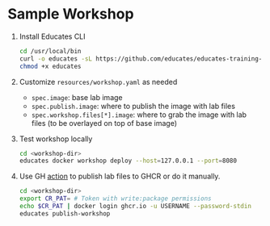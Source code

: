 # Sample Workshop

1. Install Educates CLI

    ```bash
    cd /usr/local/bin
    curl -o educates -sL https://github.com/educates/educates-training-platform/releases/latest/download/educates-linux-amd64
    chmod +x educates
    ```

2. Customize `resources/workshop.yaml` as needed
    - `spec.image`: base lab image
    - `spec.publish.image`: where to publish the image with lab files
    - `spec.workshop.files[*].image`: where to grab the image with lab files (to be overlayed on top of base image)

3. Test workshop locally

    ```bash
    cd <workshop-dir>
    educates docker workshop deploy --host=127.0.0.1 --port=8080
    ```

4. Use GH [action](.github/workflows/publish.yaml) to publish lab files to GHCR or do it manually.

    ```bash
    cd <workshop-dir>
    export CR_PAT= # Token with write:package permissions
    echo $CR_PAT | docker login ghcr.io -u USERNAME --password-stdin
    educates publish-workshop
    ```
